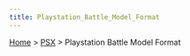```yaml
---
title: Playstation_Battle_Model_Format
---
```


[Home](../Main_Page.md) > [PSX](../PSX.md) > Playstation Battle Model Format


